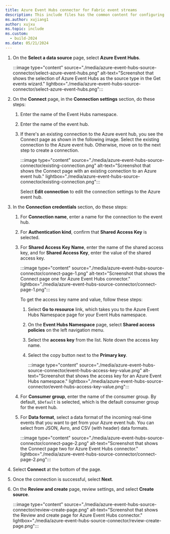 ```yaml
---
title: Azure Event Hubs connector for Fabric event streams
description: This include files has the common content for configuring an Azure Event Hubs connector for Fabric event streams and Real-Time hub. 
ms.author: xujiang1
author: xujxu 
ms.topic: include
ms.custom:
  - build-2024
ms.date: 05/21/2024
---
```


1. On the **Select a data source** page, select **Azure Event Hubs**. 

    :::image type="content" source="./media/azure-event-hubs-source-connector/select-azure-event-hubs.png" alt-text="Screenshot that shows the selection of Azure Event Hubs as the source type in the Get events wizard." lightbox="./media/azure-event-hubs-source-connector/select-azure-event-hubs.png":::
1. On the **Connect** page, in the **Connection settings** section, do these steps:
    1. Enter the name of the Event Hubs namespace.
    1. Enter the name of the event hub.
    1. If there's an existing connection to the Azure event hub, you see the Connect page as shown in the following image. Select the existing connection to the Azure event hub. Otherwise, move on to the next step to create a connection.

        :::image type="content" source="./media/azure-event-hubs-source-connector/existing-connection.png" alt-text="Screenshot that shows the Connect page with an existing connection to an Azure event hub." lightbox="./media/azure-event-hubs-source-connector/existing-connection.png":::        

        Select **Edit connection** to edit the connection settings to the Azure event hub. 
1. In the **Connection credentials** section, do these steps:
    1. For **Connection name**, enter a name for the connection to the event hub.
    1. For **Authentication kind**, confirm that **Shared Access Key** is selected.
    1. For **Shared Access Key Name**, enter the name of the shared access key, and for **Shared Access Key**, enter the value of the shared access key.                  
        
        :::image type="content" source="./media/azure-event-hubs-source-connector/connect-page-1.png" alt-text="Screenshot that shows the Connect page one for Azure Event Hubs connector." lightbox="./media/azure-event-hubs-source-connector/connect-page-1.png":::

        To get the access key name and value, follow these steps: 
        1. Select **Go to resource** link, which takes you to the Azure Event Hubs Namespace page for your Event Hubs namespace.
        1. On the **Event Hubs Namespace** page, select **Shared access policies** on the left navigation menu.
        1. Select the **access key** from the list. Note down the access key name.
        1. Select the copy button next to the **Primary key**. 

            :::image type="content" source="./media/azure-event-hubs-source-connector/event-hubs-access-key-value.png" alt-text="Screenshot that shows the access key for an Azure Event Hubs namespace." lightbox="./media/azure-event-hubs-source-connector/event-hubs-access-key-value.png":::            
    1. For **Consumer group**, enter the name of the consumer group. By default, `$Default` is selected, which is the default consumer group for the event hub. 
    1. For **Data format**, select a data format of the incoming real-time events that you want to get from your Azure event hub. You can select from JSON, Avro, and CSV (with header) data formats.  
    
        :::image type="content" source="./media/azure-event-hubs-source-connector/connect-page-2.png" alt-text="Screenshot that shows the Connect page two for Azure Event Hubs connector." lightbox="./media/azure-event-hubs-source-connector/connect-page-2.png":::        
1. Select **Connect** at the bottom of the page. 
1. Once the connection is successful, select **Next**. 
1. On the **Review and create** page, review settings, and select **Create source**. 

    :::image type="content" source="./media/azure-event-hubs-source-connector/review-create-page.png" alt-text="Screenshot that shows the Review and create page for Azure Event Hubs connector." lightbox="./media/azure-event-hubs-source-connector/review-create-page.png":::        



